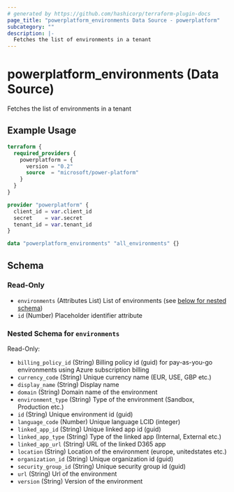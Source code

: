 ```yaml
---
# generated by https://github.com/hashicorp/terraform-plugin-docs
page_title: "powerplatform_environments Data Source - powerplatform"
subcategory: ""
description: |-
  Fetches the list of environments in a tenant
---
```


# powerplatform_environments (Data Source)

Fetches the list of environments in a tenant

## Example Usage

```terraform
terraform {
  required_providers {
    powerplatform = {
      version = "0.2"
      source  = "microsoft/power-platform"
    }
  }
}

provider "powerplatform" {
  client_id = var.client_id
  secret    = var.secret
  tenant_id = var.tenant_id
}

data "powerplatform_environments" "all_environments" {}
```

<!-- schema generated by tfplugindocs -->
## Schema

### Read-Only

- `environments` (Attributes List) List of environments (see [below for nested schema](#nestedatt--environments))
- `id` (Number) Placeholder identifier attribute

<a id="nestedatt--environments"></a>
### Nested Schema for `environments`

Read-Only:

- `billing_policy_id` (String) Billing policy id (guid) for pay-as-you-go environments using Azure subscription billing
- `currency_code` (String) Unique currency name (EUR, USE, GBP etc.)
- `display_name` (String) Display name
- `domain` (String) Domain name of the environment
- `environment_type` (String) Type of the environment (Sandbox, Production etc.)
- `id` (String) Unique environment id (guid)
- `language_code` (Number) Unique language LCID (integer)
- `linked_app_id` (String) Unique linked app id (guid)
- `linked_app_type` (String) Type of the linked app (Internal, External etc.)
- `linked_app_url` (String) URL of the linked D365 app
- `location` (String) Location of the environment (europe, unitedstates etc.)
- `organization_id` (String) Unique organization id (guid)
- `security_group_id` (String) Unique security group id (guid)
- `url` (String) Url of the environment
- `version` (String) Version of the environment
